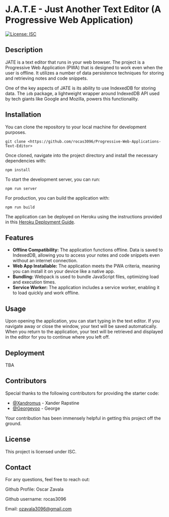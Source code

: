 # J.A.T.E - Just Another Text Editor (A Progressive Web Application)
[![License: ISC](https://img.shields.io/badge/License-ISC-blue.svg)](https://opensource.org/licenses/ISC)

## Description

JATE is a text editor that runs in your web browser. The project is a Progressive Web Application (PWA) that is designed to work even when the user is offline. It utilizes a number of data persistence techniques for storing and retrieving notes and code snippets.

One of the key aspects of JATE is its ability to use IndexedDB for storing data. The `idb` package, a lightweight wrapper around IndexedDB API used by tech giants like Google and Mozilla, powers this functionality. 

## Installation

You can clone the repository to your local machine for development purposes.

```
git clone <https://github.com/rocas3096/Progressive-Web-Applications-Text-Editor>
```

Once cloned, navigate into the project directory and install the necessary dependencies with:

```
npm install
```

To start the development server, you can run:

```
npm run server
```

For production, you can build the application with:

```
npm run build
```

The application can be deployed on Heroku using the instructions provided in this [Heroku Deployment Guide](https://coding-boot-camp.github.io/full-stack/heroku/heroku-deployment-guide).

## Features

- **Offline Compatibility:** The application functions offline. Data is saved to IndexedDB, allowing you to access your notes and code snippets even without an internet connection.
- **Web App Installable:** The application meets the PWA criteria, meaning you can install it on your device like a native app.
- **Bundling:** Webpack is used to bundle JavaScript files, optimizing load and execution times.
- **Service Worker:** The application includes a service worker, enabling it to load quickly and work offline.

## Usage

Upon opening the application, you can start typing in the text editor. If you navigate away or close the window, your text will be saved automatically. When you return to the application, your text will be retrieved and displayed in the editor for you to continue where you left off.

## Deployment

TBA

## Contributors

Special thanks to the following contributors for providing the starter code:

- [@Xandromus](https://github.com/Xandromus) - Xander Rapstine
- [@Georgeyoo](https://github.com/Georgeyoo) - George

Your contribution has been immensely helpful in getting this project off the ground. 

## License

This project is licensed under ISC.

## Contact

For any questions, feel free to reach out:

Github Profile: Oscar Zavala

Github username: rocas3096

Email: ozavala3096@gmail.com

